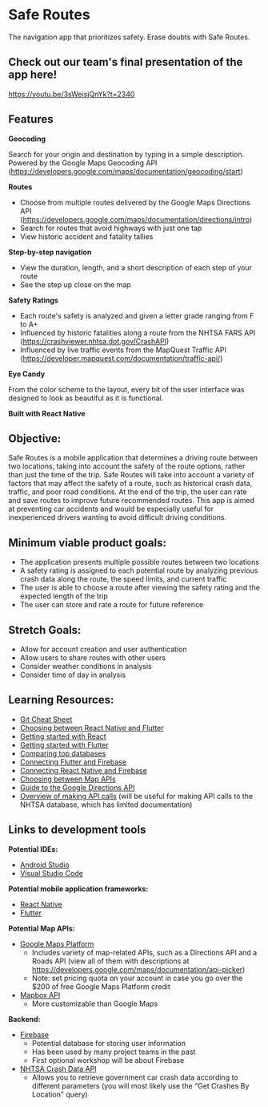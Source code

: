 # Safe Routes
The navigation app that prioritizes safety. Erase doubts with Safe Routes.
## Check out our team's final presentation of the app here!
https://youtu.be/3sWeisjQnYk?t=2340
## Features
**Geocoding**

Search for your origin and destination by typing in a simple description. Powered by the Google Maps Geocoding API (https://developers.google.com/maps/documentation/geocoding/start)

**Routes**
- Choose from multiple routes delivered by the Google Maps Directions API (https://developers.google.com/maps/documentation/directions/intro)
- Search for routes that avoid highways with just one tap
- View historic accident and fatality tallies

**Step-by-step navigation**
- View the duration, length, and a short description of each step of your route
- See the step up close on the map

**Safety Ratings**
- Each route's safety is analyzed and given a letter grade ranging from F to A+
- Influenced by historic fatalities along a route from the NHTSA FARS API (https://crashviewer.nhtsa.dot.gov/CrashAPI)
- Influenced by live traffic events from the MapQuest Traffic API (https://developer.mapquest.com/documentation/traffic-api/)

**Eye Candy**

From the color scheme to the layout, every bit of the user interface was designed to look as beautiful as it is functional.

**Built with React Native**

## Objective:
Safe Routes is a mobile application that determines a driving route between two locations, taking into account the safety of the route options, rather than just the time of the trip. Safe Routes will take into account a variety of factors that may affect the safety of a route, such as historical crash data, traffic, and poor road conditions. At the end of the trip, the user can rate and save routes to improve future recommended routes. This app is aimed at preventing car accidents and would be especially useful for inexperienced drivers wanting to avoid difficult driving conditions.
## Minimum viable product goals:
-	The application presents multiple possible routes between two locations
-	A safety rating is assigned to each potential route by analyzing previous crash data along the route, the speed limits, and current traffic
-	The user is able to choose a route after viewing the safety rating and the expected length of the trip
-	The user can store and rate a route for future reference
## Stretch Goals:
- Allow for account creation and user authentication
- Allow users to share routes with other users
- Consider weather conditions in analysis
- Consider time of day in analysis
## Learning Resources:
-   [Git Cheat Sheet](https://education.github.com/git-cheat-sheet-education.pdf)
-	[Choosing between React Native and Flutter](https://hackr.io/blog/react-native-vs-flutter)
-	[Getting started with React](https://facebook.github.io/react-native/docs/getting-started)
-	[Getting started with Flutter](https://flutter.dev/docs/get-started/install)
-	[Comparing top databases](https://dzone.com/articles/firebase-vs-mongodb-which-database-to-use-for-your)
-	[Connecting Flutter and Firebase](https://firebase.google.com/docs/flutter/setup)
-	[Connecting React Native and Firebase](https://blog.jscrambler.com/integrating-firebase-with-react-native/)
-	[Choosing between Map APIs](https://madappgang.com/blog/mapbox-vs-google-maps-choosing-a-map-for-your-app)
-	[Guide to the Google Directions API](https://developers.google.com/maps/documentation/directions/intro)
-	[Overview of making API calls](https://snipcart.com/blog/apis-integration-usage-benefits) (will be useful for making API calls to the NHTSA database, which has limited documentation)
## Links to development tools
**Potential IDEs:**
- [Android Studio](https://developer.android.com/studio)
- [Visual Studio Code](https://code.visualstudio.com/)

**Potential mobile application frameworks:**
- [React Native](https://facebook.github.io/react-native/)
- [Flutter](https://flutter.dev/)

**Potential Map APIs:**
-	[Google Maps Platform](https://cloud.google.com/maps-platform/)
    - Includes variety of map-related APIs, such as a Directions API and a Roads API (view all of them with descriptions at https://developers.google.com/maps/documentation/api-picker)
    - Note: set pricing quota on your account in case you go over the $200 of free Google Maps Platform credit
-	[Mapbox API](https://docs.mapbox.com/api/)
    - More customizable than Google Maps

**Backend:**
- [Firebase](https://firebase.google.com/)
    - Potential database for storing user information
    - Has been used by many project teams in the past
    - First optional workshop will be about Firebase
- [NHTSA Crash Data API](https://crashviewer.nhtsa.dot.gov/CrashAPI)
    - Allows you to retrieve government car crash data according to different parameters (you will most likely use the "Get Crashes By Location" query)
